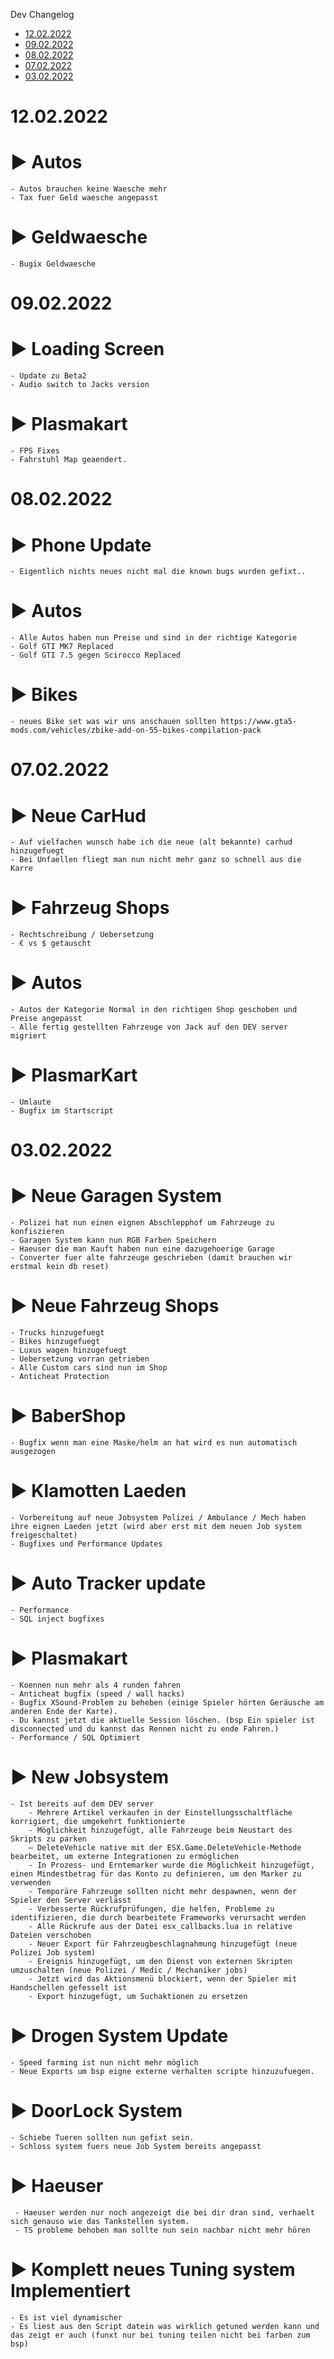 Dev Changelog

- [12.02.2022](#12.02.2022)
- [09.02.2022](#09.02.2022)
- [08.02.2022](#08.02.2022)
- [07.02.2022](#07.02.2022)
- [03.02.2022](#03.02.2022)

# 12.02.2022

# ► Autos
    - Autos brauchen keine Waesche mehr
    - Tax fuer Geld waesche angepasst

# ► Geldwaesche
    - Bugix Geldwaesche

# 09.02.2022

# ► Loading Screen
    - Update zu Beta2
    - Audio switch to Jacks version

# ► Plasmakart
    - FPS Fixes
    - Fahrstuhl Map geaendert.


# 08.02.2022

# ► Phone Update
    - Eigentlich nichts neues nicht mal die known bugs wurden gefixt.. 

# ► Autos
    - Alle Autos haben nun Preise und sind in der richtige Kategorie
    - Golf GTI MK7 Replaced
    - Golf GTI 7.5 gegen Scirocco Replaced

# ► Bikes
    - neues Bike set was wir uns anschauen sollten https://www.gta5-mods.com/vehicles/zbike-add-on-55-bikes-compilation-pack


# 07.02.2022

# ► Neue CarHud
    - Auf vielfachen wunsch habe ich die neue (alt bekannte) carhud hinzugefuegt
    - Bei Unfaellen fliegt man nun nicht mehr ganz so schnell aus die Karre

# ► Fahrzeug Shops
    - Rechtschreibung / Uebersetzung
    - € vs $ getauscht

# ► Autos
    - Autos der Kategorie Normal in den richtigen Shop geschoben und Preise angepasst
    - Alle fertig gestellten Fahrzeuge von Jack auf den DEV server migriert 

# ► PlasmarKart
    - Umlaute
    - Bugfix im Startscript

# 03.02.2022
# ►  Neue Garagen System
    - Polizei hat nun einen eignen Abschlepphof um Fahrzeuge zu konfiszieren
    - Garagen System kann nun RGB Farben Speichern
    - Haeuser die man Kauft haben nun eine dazugehoerige Garage
    - Converter fuer alte fahrzeuge geschrieben (damit brauchen wir erstmal kein db reset)

# ►  Neue Fahrzeug Shops
    - Trucks hinzugefuegt
    - Bikes hinzugefuegt
    - Luxus wagen hinzugefuegt
    - Uebersetzung vorran getrieben
    - Alle Custom cars sind nun im Shop
    - Anticheat Protection

# ►  BaberShop
    - Bugfix wenn man eine Maske/helm an hat wird es nun automatisch ausgezogen

# ►  Klamotten Laeden
    - Vorbereitung auf neue Jobsystem Polizei / Ambulance / Mech haben ihre eignen Laeden jetzt (wird aber erst mit dem neuen Job system freigeschaltet)
    - Bugfixes und Performance Updates 

# ►  Auto Tracker update
    - Performance
    - SQL inject bugfixes

# ►  Plasmakart 
    - Koennen nun mehr als 4 runden fahren
    - Anticheat bugfix (speed / wall hacks)
    - Bugfix XSound-Problem zu beheben (einige Spieler hörten Geräusche am anderen Ende der Karte).
    - Du kannst jetzt die aktuelle Session löschen. (bsp Ein spieler ist disconnected und du kannst das Rennen nicht zu ende Fahren.)
    - Performance / SQL Optimiert

# ►  New Jobsystem
    - Ist bereits auf dem DEV server
        - Mehrere Artikel verkaufen in der Einstellungsschaltfläche korrigiert, die umgekehrt funktionierte
        - Möglichkeit hinzugefügt, alle Fahrzeuge beim Neustart des Skripts zu parken
        – DeleteVehicle native mit der ESX.Game.DeleteVehicle-Methode bearbeitet, um externe Integrationen zu ermöglichen
        - In Prozess- und Erntemarker wurde die Möglichkeit hinzugefügt, einen Mindestbetrag für das Konto zu definieren, um den Marker zu verwenden
        - Temporäre Fahrzeuge sollten nicht mehr despawnen, wenn der Spieler den Server verlässt
        - Verbesserte Rückrufprüfungen, die helfen, Probleme zu identifizieren, die durch bearbeitete Frameworks verursacht werden
        - Alle Rückrufe aus der Datei esx_callbacks.lua in relative Dateien verschoben
        - Neuer Export für Fahrzeugbeschlagnahmung hinzugefügt (neue Polizei Job system)
        - Ereignis hinzugefügt, um den Dienst von externen Skripten umzuschalten (neue Polizei / Medic / Mechaniker jobs)
        - Jetzt wird das Aktionsmenü blockiert, wenn der Spieler mit Handschellen gefesselt ist 
        - Export hinzugefügt, um Suchaktionen zu ersetzen
  
# ► Drogen System Update
    - Speed farming ist nun nicht mehr möglich
    - Neue Exports um bsp eigne externe verhalten scripte hinzuzufuegen.

# ► DoorLock System
    - Schiebe Tueren sollten nun gefixt sein.
    - Schloss system fuers neue Job System bereits angepasst

# ► Haeuser
     - Haeuser werden nur noch angezeigt die bei dir dran sind, verhaelt sich genauso wie das Tankstellen system.
     - TS probleme behoben man sollte nun sein nachbar nicht mehr hören

# ►  Komplett neues Tuning system Implementiert
    - Es ist viel dynamischer
    - Es liest aus den Script datein was wirklich getuned werden kann und das zeigt er auch (funxt nur bei tuning teilen nicht bei farben zum bsp)
